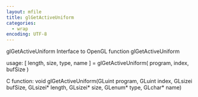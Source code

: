 ```yaml
---
layout: mfile
title: glGetActiveUniform
categories:
  - wrap
encoding: UTF-8
---
```


glGetActiveUniform  Interface to OpenGL function glGetActiveUniform

usage:  [ length, size, type, name ] = glGetActiveUniform( program, index, bufSize )

C function:  void glGetActiveUniform(GLuint program, GLuint index, GLsizei bufSize, GLsizei\* length, GLsizei\* size, GLenum\* type, GLchar\* name)